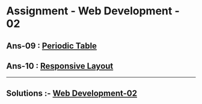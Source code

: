 # Assignment - Web Development - 02

## Ans-09 : [Periodic Table](https://periodic-table-css-madhavsahi.netlify.app/ "Live Link")
## Ans-10 : [Responsive Layout](https://responsive-layout-css-madhavsahi.netlify.app/ "Live Link")

<hr>

## Solutions :- [Web Development-02](https://github.com/MadhavSahi/FullStack-JavaScript-2022-23/tree/main/PlacementProgramAssignment_MadhavSahi/WebDev-02 "All Solutions")